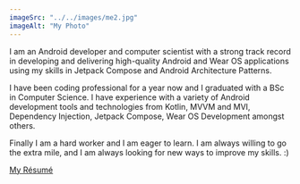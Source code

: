 ```yaml
---
imageSrc: "../../images/me2.jpg"
imageAlt: "My Photo"
---
```


I am an Android developer and computer scientist with a strong track record in developing and delivering high-quality Android and Wear OS applications using my skills in Jetpack Compose and Android Architecture Patterns.

I have been coding professional for a year now and I graduated with a BSc in Computer Science. I have experience with a variety of Android development tools and technologies from Kotlin, MVVM and MVI, Dependency Injection, Jetpack Compose, Wear OS Development amongst others.

Finally I am a hard worker and I am eager to learn. I am always willing to go the extra mile, and I am always looking for new ways to improve my skills. :)

<a href="https://drive.google.com/file/d/1F0B0tOWmNWgtMU7_VeJ6cNpA3nIYkhso/view?usp=drive_link" target="_blank" rel="nofollow noopener noreferrer" aria-label="External Link"><u>My Résumé</u></a>